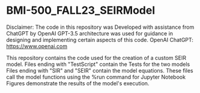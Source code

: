 # BMI-500_FALL23_SEIRModel

Disclaimer:
The code in this repository was Developed with assistance from ChatGPT by OpenAI
GPT-3.5 architecture was used for guidance in designing and implementing certain aspects of this code.
OpenAI ChatGPT: https://www.openai.com

This repository contains the code used for the creation of a custom SEIR model.
Files ending with "TestScript" contain the Tests for the two models
Files ending with "SIR" and "SEIR" contain the model equations. These files call the model functions using the %run command for Jupyter Notebook
Figures demonstrate the results of the model's execution.

